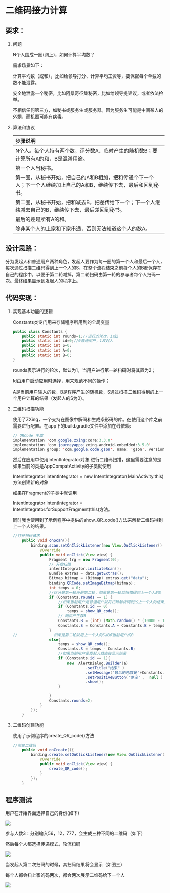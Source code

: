 # 二维码接力计算

## 要求：

1. 问题

   N个人围成一圈(网上)，如何计算平均数？

   需求场景如下：

   计算平均数（或和），比如给领导打分、计算平均工资等，要保密每个单独的数不能泄露。

   安全地泄露一个秘密，比如阿桑奇征集秘密，比如给领导提建议，或者依法检举。

   不相信任何第三方，如秘书或服务生或服务器。因为服务生可能是中间某人的外甥，而机器可能有病毒。

2. 算法和协议

   | 步骤说明                                                     |
   | :----------------------------------------------------------- |
   | N个人。每个人持有两个数，评分数A、临时产生的随机数B；要计算所有A的和，B是混淆用途。 |
   | 第一个人当秘书。                                             |
   | 第一圈，从秘书开始，把自己的A和B相加，把和传递个下一个人；下一个人继续加上自己的A和B，继续传下去，最后和回到秘书。 |
   | 第二圈，从秘书开始，把和减去B，把差传给下一个；下一个人继续减去自己的B，继续传下去，最后差回到秘书。 |
   | 最后的差是所有A的和。                                        |
   | 除非某个人的上家和下家串通，否则无法知道这个人的数A。        |

   

## 设计思路：

分为发起人和普通用户两种角色，发起人要作为每一圈的第一个人和最后一个人，每次通过扫描二维码得到上一个人的S，在整个流程结束之前每个人的B都保存在自己的程序中，以便于第二轮减掉，第二轮扫码由第一轮的参与者每个人扫码一次。最终结果显示到发起人的程序上。

## 代码实现：

1. 实现基本功能的逻辑

   Constants类专门用来存储程序所用到的全局变量

   ```java
   public class Constants {
       public static int rounds=1;//进行的轮次，1或2
       public static int id=0;//0普通用户，1发起人
       public static int S=0;
       public static int A=0;
       public static int B=0;
   }
   
   ```

   rounds表示进行的轮次，默认为1，当用户进行第一轮扫码时将其置为2；

   Id由用户启动应用时选择，用来规范不同的操作；

   A是当前用户输入的数，B是程序产生的随机数，S通过扫描二维码得到的上一个用户计算的结果（发起人的S为0）。

2. 二维码扫描功能

   使用了ZXing，一个支持在图像中解码和生成条形码的库。在使用这个库之前需要进行配置。在app下的build.gradle文件中添加在线依赖:

   ```java
   // QRCode 生成
   implementation 'com.google.zxing:core:3.3.0'
   implementation 'com.journeyapps:zxing-android-embedded:3.5.0'
   implementation group: 'com.google.code.gson', name: 'gson', version: '2.8.6'
   
   ```

   然后在应用中使用IntentIntegrator对象 进行二维码扫描，这里需要注意的是如果当前的类是AppCompatActivity的子类就使用

   IntentIntegrator intentIntegrator = new IntentIntegrator(MainActivity.this)方法创建新的对象

   如果在Fragment的子类中就调用

   IntentIntegrator intentIntegrator = IntentIntegrator.forSupportFragment(this)方法。

   同时我也使用到了示例程序中提供的show_QR_code()方法来解析二维码得到上一个人的结果。

   ```java
   //打开扫码请求
       public void onScan(){
           binding.scan.setOnClickListener(new View.OnClickListener() {
               @Override
               public void onClick(View view) {
                   Fragment frg = new Fragment(0);
                   // 开始扫描
                   intentIntegrator.initiateScan();
                   Bundle extras = data.getExtras();
                   Bitmap bitmap = (Bitmap) extras.get("data");
                   binding.QRCode.setImageBitmap(bitmap);
                   int temps = 0;
                   //区分是第一轮还是第二轮，如果是第一轮就扫描得到上一个人的S
                   if (Constants.rounds == 1) {
                       //如果当前用户是普通用户就将扫码解析得到的上一个人的结果加入到当前用户的S中
                       if (Constants.id == 0)
                           temps = show_QR_code();
                       // 随机产生数B
                       Constants.B = (int) (Math.random() * (10000 - 100) + 10);
                       Constants.S = Constants.A + Constants.B + temps;
                   }
   //                如果是第二轮就用上一个人的S减掉当前用户的B
                   else{
                       temps = show_QR_code();
                       Constants.S = temps - Constants.B;
                       //如果当前用户是发起人就直接显示结果
                       if (Constants.id == 1){
                           new  AlertDialog.Builder(a)
                                   .setTitle("结束" )
                                   .setMessage("最后的总数是"+Constants.S)
                                   .setPositiveButton("确定" ,  null )
                                   .show();
                       }
   
                   }
                   Constants.rounds=2;
               }
           });
       }
   
   ```

   

3. 二维码创建功能

   使用了示例程序的create_QR_code()方法

   ```java
   //创建二维码
       public void onCreate(){
           binding.create.setOnClickListener(new View.OnClickListener() {
               @Override
               public void onClick(View view) {
                   create_QR_code();
               }
           });
       }
   
   ```

   

## 程序测试

用户在开始界面选择自己的身份(如下)

![](D:\桌面\doc\image001.png)

参与人数3：分别输入56，12，777，会生成三种不同的二维码（如下）

然后每个人都选择传递模式，轮流扫码

![](D:\桌面\doc\image003.png)

当发起人第二次扫码的时候，其扫码结果将会显示（如图三）

每个人都会扫上家的码两次，都会两次展示二维码给下一个人

![](D:\桌面\doc\image005.png)